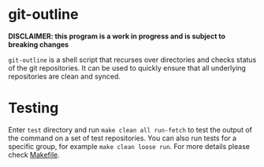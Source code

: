 # git-outline

**DISCLAIMER: this program is a work in progress and is subject to breaking changes**

`git-outline` is a shell script that recurses over directories and checks status of
the git repositories. It can be used to quickly ensure that all underlying
repositories are clean and synced.

# Testing
Enter `test` directory and run `make clean all run-fetch` to test the output of the
command on a set of test repositories. You can also run tests for a specific
group, for example `make clean loose run`. For more details please check
[Makefile](https://github.com/jakubstefanski/git-outline/blob/master/test/Makefile).

